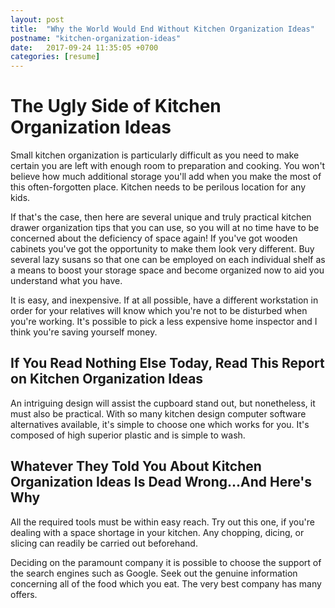 ```yaml
---
layout: post
title:  "Why the World Would End Without Kitchen Organization Ideas"
postname: "kitchen-organization-ideas"
date:   2017-09-24 11:35:05 +0700
categories: [resume]
---
```

 The Ugly Side of Kitchen Organization Ideas 
=============================================

Small kitchen organization is particularly difficult as you need to make certain you are left with enough room to preparation and cooking. You won't believe how much additional storage you'll add when you make the most of this often-forgotten place. Kitchen needs to be perilous location for any kids.

If that's the case, then here are several unique and truly practical kitchen drawer organization tips that you can use, so you will at no time have to be concerned about the deficiency of space again! If you've got wooden cabinets you've got the opportunity to make them look very different. Buy several lazy susans so that one can be employed on each individual shelf as a means to boost your storage space and become organized now to aid you understand what you have.

It is easy, and inexpensive. If at all possible, have a different workstation in order for your relatives will know which you're not to be disturbed when you're working. It's possible to pick a less expensive home inspector and I think you're saving yourself money.

 If You Read Nothing Else Today, Read This Report on Kitchen Organization Ideas 
--------------------------------------------------------------------------------

An intriguing design will assist the cupboard stand out, but nonetheless, it must also be practical. With so many kitchen design computer software alternatives available, it's simple to choose one which works for you. It's composed of high superior plastic and is simple to wash.

 Whatever They Told You About Kitchen Organization Ideas Is Dead Wrong...And Here's Why 
----------------------------------------------------------------------------------------

All the required tools must be within easy reach. Try out this one, if you're dealing with a space shortage in your kitchen. Any chopping, dicing, or slicing can readily be carried out beforehand.

Deciding on the paramount company it is possible to choose the support of the search engines such as Google. Seek out the genuine information concerning all of the food which you eat. The very best company has many offers.
